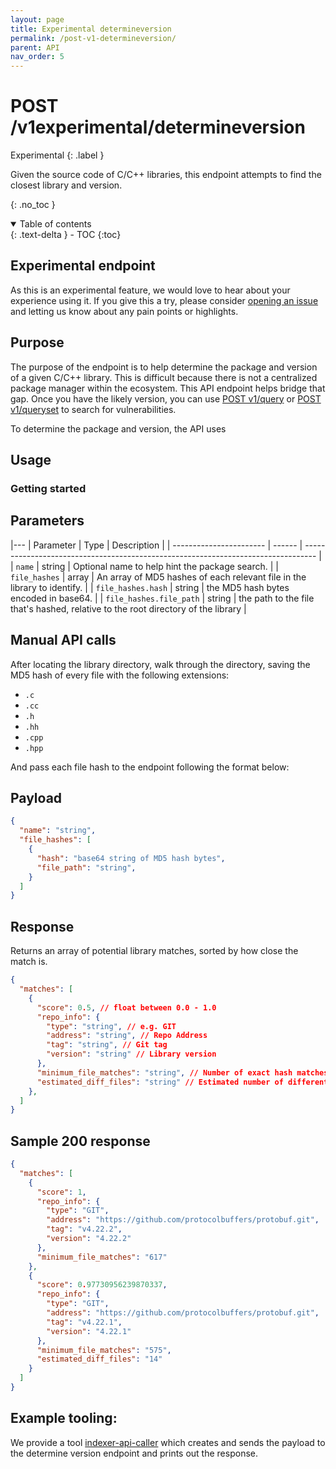 ```yaml
---
layout: page
title: Experimental determineversion
permalink: /post-v1-determineversion/
parent: API
nav_order: 5
---
```

# POST /v1experimental/determineversion
Experimental
{: .label }

Given the source code of C/C++ libraries, this endpoint attempts to find the closest library and version. 

{: .no_toc }

<details open markdown="block">
  <summary>
    Table of contents
  </summary>
  {: .text-delta }
- TOC
{:toc}
</details>

## Experimental endpoint

As this is an experimental feature, we would love to hear about your experience using it. If you give this a try, please consider [opening an issue](https://github.com/google/osv.dev/issues/new) and letting us know about any pain points or highlights. 

## Purpose
The purpose of the endpoint is to help determine the package and version of a given C/C++ library. This is difficult because there is not a centralized package manager within the ecosystem. This API endpoint helps bridge that gap. Once you have the likely version, you can use [POST v1/query](post-v1-query.md) or [POST v1/queryset](post-v1-queryset.md) to search for vulnerabilities.

To determine the package and version, the API uses 


## Usage

### Getting started



## Parameters

|---
| Parameter               | Type   | Description                                                                       |
| ----------------------- | ------ | --------------------------------------------------------------------------------- |
| `name`                  | string | Optional name to help hint the package search.                                    |
| `file_hashes`           | array  | An array of MD5 hashes of each relevant file in the library to identify.          |
| `file_hashes.hash`      | string | the MD5 hash bytes encoded in base64.                                             |
| `file_hashes.file_path` | string | the path to the file that's hashed, relative to the root directory of the library |


## Manual API calls
After locating the library directory, walk through the directory, saving the MD5 hash of every file with the following extensions:

- `.c`   
- `.cc`  
- `.h`   
- `.hh`  
- `.cpp` 
- `.hpp` 

And pass each file hash to the endpoint following the format below:

## Payload
```json
{
  "name": "string",
  "file_hashes": [
    {
      "hash": "base64 string of MD5 hash bytes",
      "file_path": "string",
    }
  ]
}
```

## Response
Returns an array of potential library matches, sorted by how close the match is.
```json
{
  "matches": [
    {
      "score": 0.5, // float between 0.0 - 1.0
      "repo_info": {
        "type": "string", // e.g. GIT
        "address": "string", // Repo Address
        "tag": "string", // Git tag
        "version": "string" // Library version
      },
      "minimum_file_matches": "string", // Number of exact hash matches
      "estimated_diff_files": "string" // Estimated number of different files
    },
  ]
}
```

## Sample 200 response
```json
{
  "matches": [
    {
      "score": 1,
      "repo_info": {
        "type": "GIT",
        "address": "https://github.com/protocolbuffers/protobuf.git",
        "tag": "v4.22.2",
        "version": "4.22.2"
      },
      "minimum_file_matches": "617"
    },
    {
      "score": 0.97730956239870337,
      "repo_info": {
        "type": "GIT",
        "address": "https://github.com/protocolbuffers/protobuf.git",
        "tag": "v4.22.1",
        "version": "4.22.1"
      },
      "minimum_file_matches": "575",
      "estimated_diff_files": "14"
    }
  ]
}

```

## Example tooling:

We provide a tool [indexer-api-caller](https://github.com/google/osv.dev/tree/master/tools/indexer-api-caller) which creates and sends the payload
to the determine version endpoint and prints out the response.